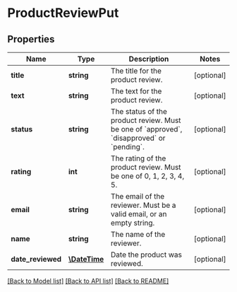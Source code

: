 # ProductReviewPut

## Properties
Name | Type | Description | Notes
------------ | ------------- | ------------- | -------------
**title** | **string** | The title for the product review. | [optional] 
**text** | **string** | The text for the product review. | [optional] 
**status** | **string** | The status of the product review. Must be one of &#x60;approved&#x60;, &#x60;disapproved&#x60; or &#x60;pending&#x60;. | [optional] 
**rating** | **int** | The rating of the product review. Must be one of 0, 1, 2, 3, 4, 5. | [optional] 
**email** | **string** | The email of the reviewer. Must be a valid email, or an empty string. | [optional] 
**name** | **string** | The name of the reviewer. | [optional] 
**date_reviewed** | [**\DateTime**](\DateTime.md) | Date the product was reviewed. | [optional] 

[[Back to Model list]](../README.md#documentation-for-models) [[Back to API list]](../README.md#documentation-for-api-endpoints) [[Back to README]](../README.md)


